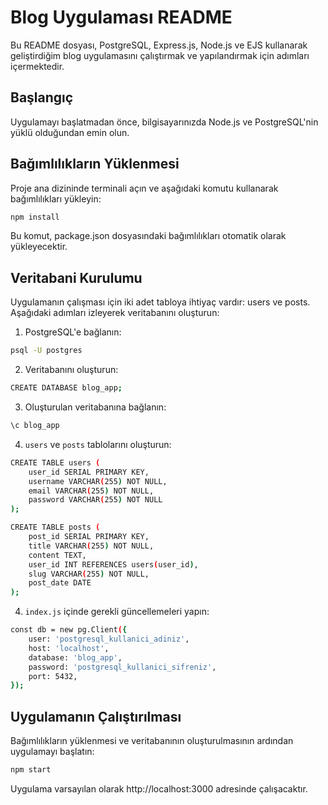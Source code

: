 # Blog Uygulaması README

Bu README dosyası, PostgreSQL, Express.js, Node.js ve EJS kullanarak geliştirdiğim blog uygulamasını çalıştırmak ve yapılandırmak için adımları içermektedir.

## Başlangıç

Uygulamayı başlatmadan önce, bilgisayarınızda Node.js ve PostgreSQL'nin yüklü olduğundan emin olun.

## Bağımlılıkların Yüklenmesi

Proje ana dizininde terminali açın ve aşağıdaki komutu kullanarak bağımlılıkları yükleyin:

```bash
npm install
```

Bu komut, package.json dosyasındaki bağımlılıkları otomatik olarak yükleyecektir.

## Veritabani Kurulumu

Uygulamanın çalışması için iki adet tabloya ihtiyaç vardır: users ve posts. Aşağıdaki adımları izleyerek veritabanını oluşturun:

1. PostgreSQL'e bağlanın:

```bash
psql -U postgres
```

2. Veritabanını oluşturun:

```bash
CREATE DATABASE blog_app;
```

3. Oluşturulan veritabanına bağlanın:

```bash
\c blog_app
```

4. `users` ve `posts` tablolarını oluşturun:

```bash
CREATE TABLE users (
    user_id SERIAL PRIMARY KEY,
    username VARCHAR(255) NOT NULL,
    email VARCHAR(255) NOT NULL,
    password VARCHAR(255) NOT NULL
);

CREATE TABLE posts (
    post_id SERIAL PRIMARY KEY,
    title VARCHAR(255) NOT NULL,
    content TEXT,
    user_id INT REFERENCES users(user_id),
    slug VARCHAR(255) NOT NULL,
    post_date DATE
);
```

4. `index.js` içinde gerekli güncellemeleri yapın:

```bash
const db = new pg.Client({
	user: 'postgresql_kullanici_adiniz',
	host: 'localhost',
	database: 'blog_app',
	password: 'postgresql_kullanici_sifreniz',
	port: 5432,
});
```

## Uygulamanın Çalıştırılması

Bağımlılıkların yüklenmesi ve veritabanının oluşturulmasının ardından uygulamayı başlatın:

```bash
npm start
```

Uygulama varsayılan olarak http://localhost:3000 adresinde çalışacaktır.

